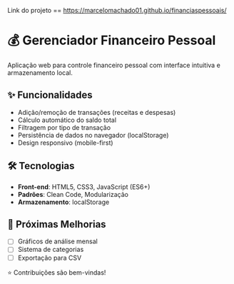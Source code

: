  Link do projeto == https://marcelomachado01.github.io/financiaspessoais/ 
# 💰 Gerenciador Financeiro Pessoal


Aplicação web para controle financeiro pessoal com interface intuitiva e armazenamento local.

## ✨ Funcionalidades
- Adição/remoção de transações (receitas e despesas)
- Cálculo automático do saldo total
- Filtragem por tipo de transação
- Persistência de dados no navegador (localStorage)
- Design responsivo (mobile-first)

## 🛠 Tecnologias
- **Front-end**: HTML5, CSS3, JavaScript (ES6+)
- **Padrões**: Clean Code, Modularização
- **Armazenamento**: localStorage

## 📌 Próximas Melhorias
- [ ] Gráficos de análise mensal
- [ ] Sistema de categorias
- [ ] Exportação para CSV

⭐ Contribuições são bem-vindas!
